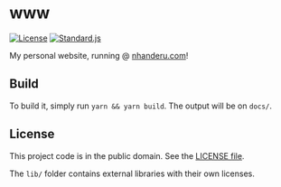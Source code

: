 # www

[![License][badge-1-img]][badge-1-link]
[![Standard.js][badge-2-img]][badge-2-link]

My personal website, running @ [nhanderu.com][1]!

## Build

To build it, simply run `yarn && yarn build`. The output will be on `docs/`.

## License

This project code is in the public domain. See the [LICENSE file][2].

The `lib/` folder contains external libraries with their own licenses.

[1]: https://nhanderu.com
[2]: ./LICENSE

[badge-1-img]: https://img.shields.io/github/license/Nhanderu/www?style=flat-square
[badge-1-link]: https://github.com/Nhanderu/www/blob/master/LICENSE
[badge-2-img]: https://img.shields.io/badge/code_style-standard-brightgreen?style=flat-square
[badge-2-link]: https://standardjs.com
